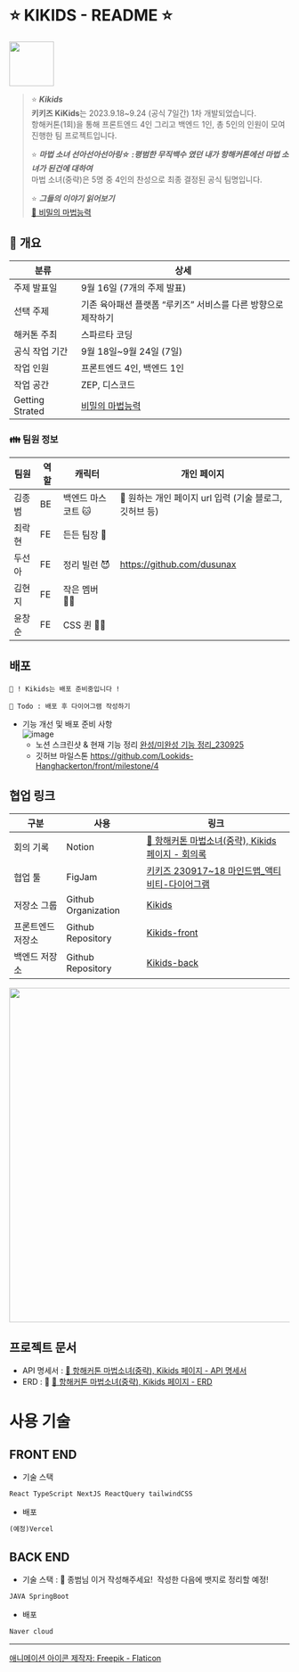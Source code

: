 # ⭐️ KIKIDS - README ⭐️

<img src="https://github.com/Lookids-Hanghackerton/.github/assets/94776135/94496c3f-23c7-4428-887e-8ec24ed117ea" width="80px" />

> ⭐️ ***Kikids***  
> **키키즈 KiKids**는 2023.9.18~9.24 (공식 7일간) 1차 개발되었습니다.   
> 항해커톤(1회)을 통해 프론트엔드 4인 그리고 백엔드 1인, 총 5인의 인원이 모여 진행한 팀 프로젝트입니다.
>  
>⭐️ ***마법 소녀 선아선아선아링☆ :평범한 무직백수 였던 내가 항해커톤에선 마법 소녀가 된건에 대하여***  
> 마법 소녀(중략)은 5명 중 4인의 찬성으로 최종 결정된 공식 팀명입니다.  
> 
> ⭐️ ***그들의 이야기 읽어보기***  
> [💖 비밀의 마법능력](https://www.notion.so/b3fe803a508a43afb88a351283e0b992?pvs=21)   
>

## 🩷 개요

| 분류 | 상세 |
| --- | --- |
| 주제 발표일 | 9월 16일 (7개의 주제 발표) |
| 선택 주제 | 기존 육아패션 플랫폼 “루키즈” 서비스를 다른 방향으로 제작하기 |
| 해커톤 주최 | 스파르타 코딩 |
| 공식 작업 기간 | 9월 18일~9월 24일 (7일) |
| 작업 인원 | 프론트엔드 4인, 백엔드 1인 |
| 작업 공간 | ZEP, 디스코드 |
| Getting Strated | [비밀의 마법능력](https://www.notion.so/b3fe803a508a43afb88a351283e0b992?pvs=21)  |

### 👪 팀원 정보

| 팀원 | 역할 | 캐릭터 | 개인 페이지 |
| --- | --- | --- | --- |
| 김종범 | BE | 백엔드 마스코트 🐱 | 📌 원하는 개인 페이지 url 입력 (기술 블로그, 깃허브 등) |
| 최락현 | FE | 든든 팀장 🤠 |  |
| 두선아 | FE | 정리 빌런 😈 | https://github.com/dusunax |
| 김현지 | FE | 작은 멤버 🧚‍♀️ |  |
| 윤창순 | FE | CSS 퀸 🧝‍♀️ |  |

## 배포

```
💝 ! Kikids는 배포 준비중입니다 !

📌 Todo : 배포 후 다이어그램 작성하기
```

- 기능 개선 및 배포 준비 사항  
![image](https://github.com/Lookids-Hanghackerton/.github/assets/94776135/36e4d448-4eb2-4e96-9b70-ae6e3528a3b3)
   - 노션 스크린샷 & 현재 기능 정리 [완성/미완성 기능 정리_230925](https://www.notion.so/_230925-76c714d0fc6845fdb7bb5b9cbd92db23?pvs=21)
   - 깃허브 마일스톤 https://github.com/Lookids-Hanghackerton/front/milestone/4

## 협업 링크

| 구분 | 사용 | 링크 |
| --- | --- | --- |
| 회의 기록 | Notion | [📣 항해커톤 마법소녀(중략), Kikids 페이지 - 회의록](https://www.notion.so/98bdc3b405fe429a88718e4fd04cb784?pvs=21)  |
| 협업 툴 | FigJam | [키키즈 230917~18 마인드맵_액티비티-다이어그램](https://www.figma.com/file/HZfsyseTy2GAPXnaH2CPrl/%ED%82%A4%ED%82%A4%EC%A6%88-230917~18-%EB%A7%88%EC%9D%B8%EB%93%9C%EB%A7%B5_%EC%95%A1%ED%8B%B0%EB%B9%84%ED%8B%B0-%EB%8B%A4%EC%9D%B4%EC%96%B4%EA%B7%B8%EB%9E%A8?type=whiteboard&node-id=0-1&t=O9gQKYUpyVB7eEXL-0) |
| 저장소 그룹 | Github Organization | [Kikids](https://github.com/Lookids-Hanghackerton) |
| 프론트엔드 저장소 | Github Repository | [Kikids-front](https://github.com/Lookids-Hanghackerton/front) |
| 백엔드 저장소 | Github Repository | [Kikids-back](https://github.com/Lookids-Hanghackerton/back) |

<img src="https://github.com/Lookids-Hanghackerton/.github/assets/94776135/56c20bde-8529-44ae-ab83-a39002f90edd" width="600px" />

## 프로젝트 문서

- API 명세서 : [📣 항해커톤 마법소녀(중략), Kikids 페이지 - API 명세서](https://www.notion.so/API-1721169101e145f7a49198d6cc733295?pvs=21)
- ERD : 📌 [📣 항해커톤 마법소녀(중략), Kikids 페이지 - ERD](https://www.notion.so/dusunax/ERD-ce16dc4c96bc4a04877fb11a7dffc6de?pvs=4)

# 사용 기술

## FRONT END

- 기술 스택

```jsx
React TypeScript NextJS ReactQuery tailwindCSS
```

- 배포

```jsx
(예정)Vercel
```

## BACK END

- 기술 스택 : 📌 종범님 이거 작성해주세요!  작성한 다음에 뱃지로 정리할 예정!

```jsx
JAVA SpringBoot
```

- 배포

```jsx
Naver cloud
```

---

[애니메이션 아이콘 제작자: Freepik - Flaticon](https://www.flaticon.com/kr/free-animated-icons/)
